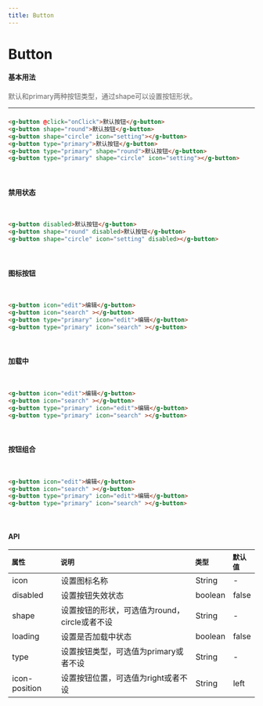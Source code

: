 ```yaml
---
title: Button
---
```

# Button
#### 基本用法
<p style="font-size: 14px; color: #666">默认和primary两种按钮类型，通过shape可以设置按钮形状。</p>
<hr style="margin-bottom: 1.5em;">
<button-default/>

``` html
<g-button @click="onClick">默认按钮</g-button>
<g-button shape="round">默认按钮</g-button>
<g-button shape="circle" icon="setting"></g-button>
<g-button type="primary">默认按钮</g-button>
<g-button type="primary" shape="round">默认按钮</g-button>
<g-button type="primary" shape="circle" icon="setting"></g-button>
```
<br>

#### 禁用状态
<br>
<button-disable/>

``` html
<g-button disabled>默认按钮</g-button>
<g-button shape="round" disabled>默认按钮</g-button>
<g-button shape="circle" icon="setting" disabled></g-button>
```
<br>

#### 图标按钮
<br>
<button-icon/>

``` html
<g-button icon="edit">编辑</g-button>
<g-button icon="search" ></g-button>
<g-button type="primary" icon="edit">编辑</g-button>
<g-button type="primary" icon="search" ></g-button>
```
<br>

#### 加载中
<br>
<button-loading/>

``` html
<g-button icon="edit">编辑</g-button>
<g-button icon="search" ></g-button>
<g-button type="primary" icon="edit">编辑</g-button>
<g-button type="primary" icon="search" ></g-button>
```
<br>

#### 按钮组合
<br>
<button-groups/>

``` html
<g-button icon="edit">编辑</g-button>
<g-button icon="search" ></g-button>
<g-button type="primary" icon="edit">编辑</g-button>
<g-button type="primary" icon="search" ></g-button>
```
<br>

#### API
<table>
      <thead style="font-size: 14px; text-align: left;" >
      <th style="width: 20%;  ">属性</th>
      <th style="width: 56%;  ">说明</th>
      <th style="width: 14%;  ">类型</th>
      <th style="width: 20%;  ">默认值</th>
      </thead>
      <tbody >
      <tr>
        <td style=" ">icon</td>
        <td style=" ">设置图标名称</td>
        <td style=" ">String</td>
        <td style=" ">-</td>
      </tr>
      <tr>
        <td style=" ">disabled</td>
        <td style=" ">设置按钮失效状态</td>
        <td style=" ">boolean</td>
        <td style=" ">false</td>
      </tr>
      <tr>
        <td style=" ">shape</td>
        <td style=" ">设置按钮的形状，可选值为round，circle或者不设</td>
        <td style=" ">String</td>
        <td style=" ">-</td>
      </tr>
      <tr>
        <td style=" ">loading</td>
        <td style=" ">设置是否加载中状态</td>
        <td style=" ">boolean</td>
        <td style=" ">false</td>
      </tr>
      <tr>
        <td style=" ">type</td>
        <td style=" ">设置按钮类型，可选值为primary或者不设</td>
        <td style=" ">String</td>
        <td style=" ">-</td>
      </tr>
      <tr>
        <td style=" ">icon-position</td>
        <td style=" ">设置按钮位置，可选值为right或者不设</td>
        <td style=" ">String</td>
        <td style=" ">left</td>
      </tr>
      </tbody>
    </table>



